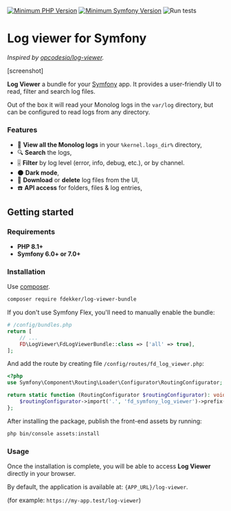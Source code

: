 [![Minimum PHP Version](https://img.shields.io/badge/php-%3E%3D%208.1-8892BF)](https://php.net/)
[![Minimum Symfony Version](https://img.shields.io/badge/symfony-%3E%3D%206.3-brightgreen)](https://symfony.com/doc/current/validation.html)
![Run tests](https://github.com/frankdekker/symfony-log-viewer-bundle/actions/workflows/test.yml/badge.svg)

# Log viewer for Symfony
*Inspired by [opcodesio/log-viewer](https://github.com/opcodesio/log-viewer).*

[screenshot]

 **Log Viewer** a bundle for your [Symfony](https://symfony.com/) app. It provides a user-friendly UI to read, filter and search log files.

Out of the box it will read your Monolog logs in the `var/log` directory, but can be configured to
read logs from any directory.


### Features

- 📂 **View all the Monolog logs** in your `%kernel.logs_dir%` directory,
- 🔍 **Search** the logs,
- 🎚 **Filter** by log level (error, info, debug, etc.), or by channel.
- 🌑 **Dark mode**,
- 💾 **Download** or **delete** log files from the UI,
- ☎️ **API access** for folders, files & log entries,

## Getting started

### Requirements

- **PHP 8.1+**
- **Symfony 6.0+ or 7.0+**

### Installation

Use [composer](https://getcomposer.org/).
```bash
composer require fdekker/log-viewer-bundle
```
If you don't use Symfony Flex, you'll need to manually enable the bundle:
```php
# /config/bundles.php
return [
    // ...
    FD\LogViewer\FdLogViewerBundle::class => ['all' => true],
];
```
And add the route by creating file `/config/routes/fd_log_viewer.php`:
```php
<?php
use Symfony\Component\Routing\Loader\Configurator\RoutingConfigurator;

return static function (RoutingConfigurator $routingConfigurator): void {
    $routingConfigurator->import('.', 'fd_symfony_log_viewer')->prefix('/log-viewer');
};
```

After installing the package, publish the front-end assets by running:
```bash
php bin/console assets:install
```

### Usage

Once the installation is complete, you will be able to access **Log Viewer** directly in your browser.

By default, the application is available at: `{APP_URL}/log-viewer`.

(for example: `https://my-app.test/log-viewer`)
